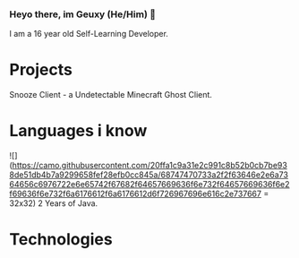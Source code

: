 ### Heyo there, im Geuxy (He/Him) 👋
I am a 16 year old Self-Learning Developer.

# Projects
Snooze Client - a Undetectable Minecraft Ghost Client.

# Languages i know
 ![](https://camo.githubusercontent.com/20ffa1c9a31e2c991c8b52b0cb7be938de51db4b7a9299658fef28efb0cc845a/68747470733a2f2f63646e2e6a7364656c6976722e6e65742f67682f64657669636f6e732f64657669636f6e2f69636f6e732f6a6176612f6a6176612d6f726967696e616c2e737667 = 32x32) 2 Years of Java.

# Technologies




